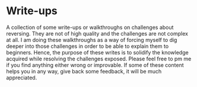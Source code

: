 # Write-ups
A collection of some write-ups or walkthroughs on challenges about reversing. They are not of high quality and the challenges are not complex at all. I am doing these walkthroughs as a way of forcing myself to dig deeper into those challenges in order to be able to explain them to beginners. Hence, the purpose of these writes is to solidify the knowledge acquired while resolving the challenges exposed. Please feel free to pm me if you find anything either wrong or improvable. If some of these content helps you in any way, give back some feedback, it will be much appreciated.

